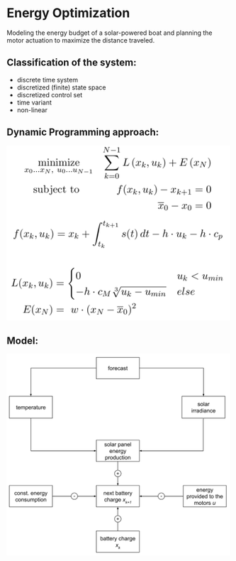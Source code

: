 # Energy Optimization

Modeling the energy budget of a solar-powered boat and planning the motor actuation to maximize the distance traveled.

## Classification of the system:

- discrete time system
- discretized (finite) state space
- discretized control set
- time variant
- non-linear

## Dynamic Programming approach:

<p align="left">
  <img src="images/approach.png" width="700" title="dynamic programming">
</p>

## Model:

<p align="left">
  <img src="images/PlannedModel.svg" width="700" title="model">
</p>
